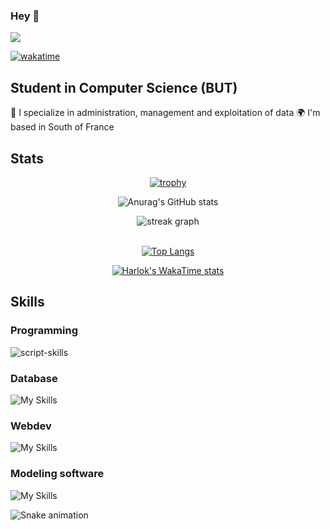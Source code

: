 ### Hey 👋
<p>

  <img src="https://visitor-badge.laobi.icu/badge?page_id=rsnataliaa.rsnataliaa"/>

 [![wakatime](https://wakatime.com/badge/user/018e79a4-5a55-41fb-8926-35feb2864e7a.svg)](https://wakatime.com/@018e79a4-5a55-41fb-8926-35feb2864e7a)
</p>              

## Student in Computer Science (BUT)

  📡 I specialize in administration, management and exploitation of data
  🌍 I'm based in South of France

## Stats

<div align="center">

[![trophy](https://github-profile-trophy.vercel.app/?username=rsnataliaa&theme=discord&margin-w=20)](https://github.com/ryo-ma/github-profile-trophy)

</div>

<div align="center">

![Anurag's GitHub stats](https://github-readme-stats.vercel.app/api?username=rsnataliaa&show_icons=true&theme=discord_old_blurple)

</div>

<div align="center">
  <img src="https://streak-stats.demolab.com?user=rsnataliaa&locale=en&mode=daily&theme=discord_old_blurple&hide_border=false&border_radius=5&border=3" alt="streak graph"  />
</div>
&nbsp;

<div align="center">

[![Top Langs](https://github-readme-stats.vercel.app/api/top-langs/?username=rsnataliaa&layout=compact&theme=discord_old_blurple)](https://github.com/yushi1007)

</div>

<div align="center">

[![Harlok's WakaTime stats](https://github-readme-stats.vercel.app/api/wakatime?username=rsnataliaa&theme=discord_old_blurple)](https://github.com/anuraghazra/github-readme-stats)

</div>

###

## Skills 

### Programming
![script-skills](https://skillicons.dev/icons?i=python,java,c,ada)

### Database
![My Skills](https://skillicons.dev/icons?i=mysql)

### Webdev
![My Skills](https://skillicons.dev/icons?i=html,css,php)

### Modeling software
![My Skills](https://skillicons.dev/icons?i=canva,figma)

<img src="https://profile-readme-generator.com/assets/snake.svg" alt="Snake animation" />

